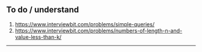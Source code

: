 ## To do / understand

1. https://www.interviewbit.com/problems/simple-queries/
1. https://www.interviewbit.com/problems/numbers-of-length-n-and-value-less-than-k/

---
